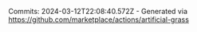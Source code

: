 Commits: 2024-03-12T22:08:40.572Z - Generated via https://github.com/marketplace/actions/artificial-grass
<br>
